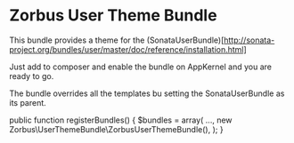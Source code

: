 Zorbus User Theme Bundle
========================

This bundle provides a theme for the (SonataUserBundle)[http://sonata-project.org/bundles/user/master/doc/reference/installation.html]

Just add to composer and enable the bundle on AppKernel and you are ready to go.

The bundle overrides all the templates bu setting the SonataUserBundle as its parent.

public function registerBundles()
{
    $bundles = array(
        ...,
        new Zorbus\UserThemeBundle\ZorbusUserThemeBundle(),
    );
}